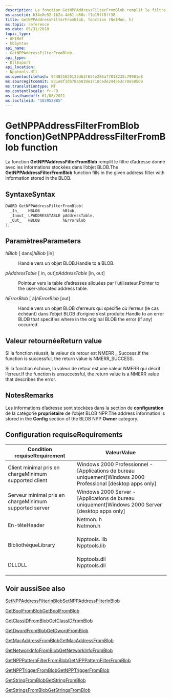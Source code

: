 ```yaml
---
description: La fonction GetNPPAddressFilterFromBlob remplit le filtre d’adresse donné avec les informations stockées dans l’objet BLOB.
ms.assetid: b34e0e52-1b2a-4d61-b60c-f1b19ff8ff38
title: GetNPPAddressFilterFromBlob, fonction (NetMon. h)
ms.topic: reference
ms.date: 05/31/2018
topic_type:
- APIRef
- kbSyntax
api_name:
- GetNPPAddressFilterFromBlob
api_type:
- DllExport
api_location:
- Npptools.dll
ms.openlocfilehash: 944821620123d63f654e286a77018232c79981e8
ms.sourcegitcommit: 831e8f3db78ab820e1710cede244553c70e50500
ms.translationtype: MT
ms.contentlocale: fr-FR
ms.lasthandoff: 01/08/2021
ms.locfileid: "103952885"
---
```

# <a name="getnppaddressfilterfromblob-function"></a><span data-ttu-id="fa261-103">GetNPPAddressFilterFromBlob fonction)</span><span class="sxs-lookup"><span data-stu-id="fa261-103">GetNPPAddressFilterFromBlob function</span></span>

<span data-ttu-id="fa261-104">La fonction **GetNPPAddressFilterFromBlob** remplit le filtre d’adresse donné avec les informations stockées dans l’objet BLOB.</span><span class="sxs-lookup"><span data-stu-id="fa261-104">The **GetNPPAddressFilterFromBlob** function fills in the given address filter with information stored in the BLOB.</span></span>

## <a name="syntax"></a><span data-ttu-id="fa261-105">Syntaxe</span><span class="sxs-lookup"><span data-stu-id="fa261-105">Syntax</span></span>


```C++
DWORD GetNPPAddressFilterFromBlob(
  _In_    HBLOB          hBlob,
  _Inout_ LPADDRESSTABLE pAddressTable,
  _Out_   HBLOB          hErrorBlob
);
```



## <a name="parameters"></a><span data-ttu-id="fa261-106">Paramètres</span><span class="sxs-lookup"><span data-stu-id="fa261-106">Parameters</span></span>

<dl> <dt>

<span data-ttu-id="fa261-107">*hBlob* \[ dans\]</span><span class="sxs-lookup"><span data-stu-id="fa261-107">*hBlob* \[in\]</span></span>
</dt> <dd>

<span data-ttu-id="fa261-108">Handle vers un objet BLOB.</span><span class="sxs-lookup"><span data-stu-id="fa261-108">Handle to a BLOB.</span></span>

</dd> <dt>

<span data-ttu-id="fa261-109">*pAddressTable* \[ in, out\]</span><span class="sxs-lookup"><span data-stu-id="fa261-109">*pAddressTable* \[in, out\]</span></span>
</dt> <dd>

<span data-ttu-id="fa261-110">Pointeur vers la table d’adresses allouées par l’utilisateur.</span><span class="sxs-lookup"><span data-stu-id="fa261-110">Pointer to the user-allocated address table.</span></span>

</dd> <dt>

<span data-ttu-id="fa261-111">*hErrorBlob* \[ à\]</span><span class="sxs-lookup"><span data-stu-id="fa261-111">*hErrorBlob* \[out\]</span></span>
</dt> <dd>

<span data-ttu-id="fa261-112">Handle vers un objet BLOB d’erreurs qui spécifie où l’erreur (le cas échéant) dans l’objet BLOB d’origine s’est produite.</span><span class="sxs-lookup"><span data-stu-id="fa261-112">Handle to an error BLOB that specifies where in the original BLOB the error (if any) occurred.</span></span>

</dd> </dl>

## <a name="return-value"></a><span data-ttu-id="fa261-113">Valeur retournée</span><span class="sxs-lookup"><span data-stu-id="fa261-113">Return value</span></span>

<span data-ttu-id="fa261-114">Si la fonction réussit, la valeur de retour est NMERR \_ Success.</span><span class="sxs-lookup"><span data-stu-id="fa261-114">If the function is successful, the return value is NMERR\_SUCCESS.</span></span>

<span data-ttu-id="fa261-115">Si la fonction échoue, la valeur de retour est une valeur NMERR qui décrit l’erreur.</span><span class="sxs-lookup"><span data-stu-id="fa261-115">If the function is unsuccessful, the return value is a NMERR value that describes the error.</span></span>

## <a name="remarks"></a><span data-ttu-id="fa261-116">Notes</span><span class="sxs-lookup"><span data-stu-id="fa261-116">Remarks</span></span>

<span data-ttu-id="fa261-117">Les informations d’adresse sont stockées dans la section de **configuration** de la catégorie **propriétaire** de l’objet BLOB NPP.</span><span class="sxs-lookup"><span data-stu-id="fa261-117">The address information is stored in the **Config** section of the BLOB NPP **Owner** category.</span></span>

## <a name="requirements"></a><span data-ttu-id="fa261-118">Configuration requise</span><span class="sxs-lookup"><span data-stu-id="fa261-118">Requirements</span></span>



| <span data-ttu-id="fa261-119">Condition requise</span><span class="sxs-lookup"><span data-stu-id="fa261-119">Requirement</span></span> | <span data-ttu-id="fa261-120">Valeur</span><span class="sxs-lookup"><span data-stu-id="fa261-120">Value</span></span> |
|-------------------------------------|-----------------------------------------------------------------------------------------|
| <span data-ttu-id="fa261-121">Client minimal pris en charge</span><span class="sxs-lookup"><span data-stu-id="fa261-121">Minimum supported client</span></span><br/> | <span data-ttu-id="fa261-122">Windows 2000 Professionnel - \[Applications de bureau uniquement\]</span><span class="sxs-lookup"><span data-stu-id="fa261-122">Windows 2000 Professional \[desktop apps only\]</span></span><br/>                              |
| <span data-ttu-id="fa261-123">Serveur minimal pris en charge</span><span class="sxs-lookup"><span data-stu-id="fa261-123">Minimum supported server</span></span><br/> | <span data-ttu-id="fa261-124">Windows 2000 Server - \[Applications de bureau uniquement\]</span><span class="sxs-lookup"><span data-stu-id="fa261-124">Windows 2000 Server \[desktop apps only\]</span></span><br/>                                    |
| <span data-ttu-id="fa261-125">En-tête</span><span class="sxs-lookup"><span data-stu-id="fa261-125">Header</span></span><br/>                   | <dl> <span data-ttu-id="fa261-126"><dt>Netmon. h</dt></span><span class="sxs-lookup"><span data-stu-id="fa261-126"><dt>Netmon.h</dt></span></span> </dl>     |
| <span data-ttu-id="fa261-127">Bibliothèque</span><span class="sxs-lookup"><span data-stu-id="fa261-127">Library</span></span><br/>                  | <dl> <span data-ttu-id="fa261-128"><dt>Npptools. lib</dt></span><span class="sxs-lookup"><span data-stu-id="fa261-128"><dt>Npptools.lib</dt></span></span> </dl> |
| <span data-ttu-id="fa261-129">DLL</span><span class="sxs-lookup"><span data-stu-id="fa261-129">DLL</span></span><br/>                      | <dl> <span data-ttu-id="fa261-130"><dt>Npptools.dll</dt></span><span class="sxs-lookup"><span data-stu-id="fa261-130"><dt>Npptools.dll</dt></span></span> </dl> |



## <a name="see-also"></a><span data-ttu-id="fa261-131">Voir aussi</span><span class="sxs-lookup"><span data-stu-id="fa261-131">See also</span></span>

<dl> <dt>

[<span data-ttu-id="fa261-132">SetNPPAddressFilterInBlob</span><span class="sxs-lookup"><span data-stu-id="fa261-132">SetNPPAddressFilterInBlob</span></span>](setnppaddressfilterinblob.md)
</dt> <dt>

[<span data-ttu-id="fa261-133">GetBoolFromBlob</span><span class="sxs-lookup"><span data-stu-id="fa261-133">GetBoolFromBlob</span></span>](getboolfromblob.md)
</dt> <dt>

[<span data-ttu-id="fa261-134">GetClassIDFromBlob</span><span class="sxs-lookup"><span data-stu-id="fa261-134">GetClassIDFromBlob</span></span>](getclassidfromblob.md)
</dt> <dt>

[<span data-ttu-id="fa261-135">GetDwordFromBlob</span><span class="sxs-lookup"><span data-stu-id="fa261-135">GetDwordFromBlob</span></span>](getdwordfromblob.md)
</dt> <dt>

[<span data-ttu-id="fa261-136">GetMacAddressFromBlob</span><span class="sxs-lookup"><span data-stu-id="fa261-136">GetMacAddressFromBlob</span></span>](getmacaddressfromblob.md)
</dt> <dt>

[<span data-ttu-id="fa261-137">GetNetworkInfoFromBlob</span><span class="sxs-lookup"><span data-stu-id="fa261-137">GetNetworkInfoFromBlob</span></span>](getnetworkinfofromblob.md)
</dt> <dt>

[<span data-ttu-id="fa261-138">GetNPPPatternFilterFromBlob</span><span class="sxs-lookup"><span data-stu-id="fa261-138">GetNPPPatternFilterFromBlob</span></span>](getnpppatternfilterfromblob.md)
</dt> <dt>

[<span data-ttu-id="fa261-139">GetNPPTriggerFromBlob</span><span class="sxs-lookup"><span data-stu-id="fa261-139">GetNPPTriggerFromBlob</span></span>](getnpptriggerfromblob.md)
</dt> <dt>

[<span data-ttu-id="fa261-140">GetStringFromBlob</span><span class="sxs-lookup"><span data-stu-id="fa261-140">GetStringFromBlob</span></span>](getstringfromblob.md)
</dt> <dt>

[<span data-ttu-id="fa261-141">GetStringsFromBlob</span><span class="sxs-lookup"><span data-stu-id="fa261-141">GetStringsFromBlob</span></span>](getstringsfromblob.md)
</dt> </dl>

 

 




